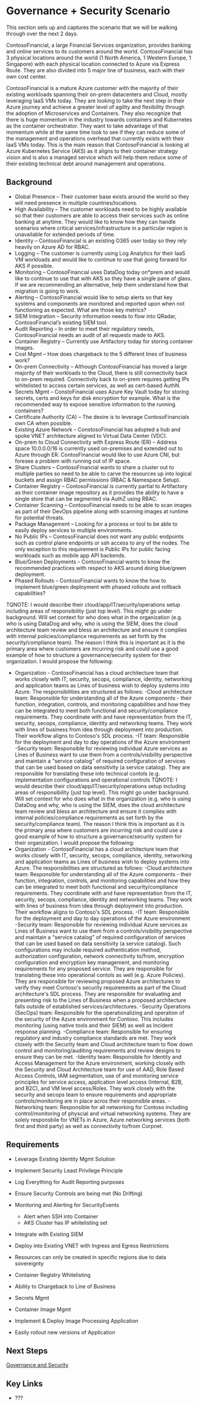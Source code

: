 # Governance + Security Scenario

This section sets up and captures the scenario that we will be walking through over the next 2 days.

ContosoFinancial, a large Financial Services organization, provides banking and online services to its customers around the world. ContosoFinancial has 3 physical locations around the world (1 North America, 1 Western Europe, 1 Singapore) with each physical location connected to Azure via Express Route. They are also divided into 5 major line of business, each with their own cost center.

ContosoFinancial is a mature Azure customer with the majority of their existing workloads spanning their on-prem datacenters and Cloud, mostly leveraging IaaS VMs today. They are looking to take the next step in their Azure journey and achieve a greater level of agility and flexibility through the adoption of Microservices and Containers. They also recognize that there is huge momentum in the industry towards containers and Kubernetes as the container orchestrator. They want to take advantage of that momentum while at the same time look to see if they can reduce some of the management and operations overhead that currently exists with their IaaS VMs today. This is the main reason that ContosoFinancial is looking at Azure Kubernetes Service (AKS) as it aligns to their container strategy vision and is also a managed service which will help them reduce some of their existing technical debt around management and operations.


## Background

* Global Presence – Their customer base exists around the world so they will need presence in multiple countries/locations.
* High Availability – The customer workloads need to be highly available so that their customers are able to access their services such as online banking at anytime. They would like to know how they can handle scenarios where critical services/infrastructure in a particular region is unavailable for extended periods of time.
* Identity – ContosoFinancial is an existing O365 user today so they rely heavily on Azure AD for RBAC.
* Logging – The customer is currently using Log Analytics for their IaaS VM workloads and would like to continue to use that going forward for AKS if possible.
* Monitoring – ContosoFinancial uses DataDog today on*prem and would like to continue to use that with AKS so they have a single pane of glass. If we are recommending an alternative, help them understand how that migration is going to work.
* Alerting – ContosoFinancial would like to setup alerts so that key systems and components are monitored and reported upon when not functioning as expected. What are those key metrics?
* SIEM Integration – Security information needs to flow into QRadar, ContosoFinancial’s existing SIEM tool.
* Audit Reporting – In order to meet their regulatory needs, ContosoFinancial needs an audit of all requests made to AKS.
* Container Registry – Currently use Artifactory today for storing container images.
* Cost Mgmt – How does chargeback to the 5 different lines of business work?
* On-prem Connectivity – Although ContosoFinancial has moved a large majority of their workloads to the Cloud, there is still connectivity back to on-prem required. Connectivity back to on-prem requires getting IPs whitelisted to access certain services, as well as cert-based AuthN.
* Secrets Mgmt – ConstoFinancial uses Azure Key Vault today for storing secrets, certs and keys for disk encryption for example. What is the recommended way to expose sensitive information to the running containers?
* Certificate Authority (CA) – The desire is to leverage ContosoFinancials own CA when possible.
* Existing Azure Network – ConstosoFinancial has adopted a hub and spoke VNET architecture aligned to Virtual Data Center (VDC).
* On-prem to Cloud Connectivity with Express Route (ER) – Address space 10.0.0.0/16 is currently used on-premises and extended out to Azure through ER. ContosFinancial would like to use Azure CNI, but foresee a problem with running out of IP space.
* Share Clusters – ContosoFinancial wants to share a cluster out to multiple parties so need to be able to carve the resources up into logical buckets and assign RBAC permissions (RBAC & Namespace Setup).
* Container Registry – ContosoFinancial is currently partial to Artifactory as their container image repository as it provides the ability to have a single store that can be segmented via AuthZ using RBAC.
* Container Scanning – ContosoFinancial needs to be able to scan images as part of their DevOps pipeline along with scanning images at runtime for potential threats.
* Package Management – Looking for a process or tool to be able to easily deploy services to multiple environments.
* No Public IPs – ContosoFinancial does not want any public endpoints such as control plane endpoints or ssh access to any of the nodes. The only exception to this requirement is Public IPs for public facing workloads such as mobile app API backends.
* Blue/Green Deployments – ContosoFinancial wants to know the recommended practices with respect to AKS around doing blue/green deployment.
* Phased Rollouts – ContosoFinancial  wants to know the how to implement blue/green deployment with phased rollouts and rollback capabilities?

TQNOTE:  I would describe their cloud/app/IT/security/operations setup including areas of responsibility (just top level).  This might go under background.  Will set context for who does what in the organization (e.g. who is using DataDog and why, who is using the SIEM, does the cloud architecture team review and bless an architecture and ensure it complies with internal policies/compliance requirements as set forth by the security/compliance team).  The reason I think this is important as it is the primary area where customers are incurring risk and could use a good example of how to structure a governance/security system for their organization.  I would propose the following:  
* Organization - ContosoFinancial has a cloud architecture team that works closely with IT, security, secops, compliance, identity, networking and application teams as Lines of business wish to deploy systems into Azure.  The responsibilities are structured as follows:
 -Cloud architecture team: Responsible for understanding all of the Azure components - their function, integration, controls, and monitoring capabilities and how they can be integrated to meet both functional and security/compliance requirements.  They coordinate with and have representation from the IT, security, secops, compliance, identity and networking teams.  They work with lines of business from idea through deployment into production.  Their workflow aligns to Contoso's SDL process.
 -IT team:  Responsible for the deployment and day to day operations of the Azure environment
 -Security team:  Responsible for reviewing individual Azure services as Lines of Business want to use them from a controls/visibility perspective and maintain a "service catalog" of required configuration of services that can be used based on data sensitivity (a service catalog).  They are responsible for translating these into technical contols (e.g. implementation configurations and operational controls TQNOTE:  I would describe their cloud/app/IT/security/operations setup including areas of responsibility (just top level).  This might go under background.  Will set context for who does what in the organization (e.g. who is using DataDog and why, who is using the SIEM, does the cloud architecture team review and bless an architecture and ensure it complies with internal policies/compliance requirements as set forth by the security/compliance team).  The reason I think this is important as it is the primary area where customers are incurring risk and could use a good example of how to structure a governance/security system for their organization.  I would propose the following:  
* Organization - ContosoFinancial has a cloud architecture team that works closely with IT, security, secops, compliance, identity, networking and application teams as Lines of business wish to deploy systems into Azure.  The responsibilities are structured as follows:
 -Cloud architecture team: Responsible for understanding all of the Azure components - their function, integration, controls, and monitoring capabilities and how they can be integrated to meet both functional and security/compliance requirements.  They coordinate with and have representation from the IT, security, secops, compliance, identity and networking teams.  They work with lines of business from idea through deployment into production.  Their workflow aligns to Contoso's SDL process.
 -IT team:  Responsible for the deployment and day to day operations of the Azure environment
 -Security team:  Responsible for reviewing individual Azure services as Lines of Business want to use them from a controls/visibility perspective and maintain a "service catalog" of required configuration of services that can be used based on data sensitivity (a service catalog).  Such configurations may include required authentication method, authorization configuration, network connectivity to/from, encryption configuration and encryption key management, and monitoring requirements for any proposed service.  They are responsible for translating these into operational contols as well (e.g. Azure Policies).  They are responsible for reviewing proposed Azure architectures to verify they meet Contoso's security requirements as part of the Cloud architecture's SDL process. They are responsible for evaluating and presenting risk to the Lines of Business when a proposed architecture falls outside of established services/architectures.
 -Security Operations (SecOps) team:  Responsible for the operationalizing and operation of the security of the Azure environment for Contoso.  This includes monitoring (using native tools and their SIEM) as well as Incident response planning.
 -Compliance team:  Responsible for ensuring regulatory and industry compliance standards are met.  They work closely with the Security team and Cloud architecture team to flow down control and monitoring/auditing requirements and review designs to ensure they can be met.
 -Identity team:  Responsible for Identity and Access Management for the Azure environment, working closely with the Security and Cloud Architecture team for use of AAD, Role Based Access Controls, IAM segmentation, use of and monitoring service principles for service access, application level access (Internal, B2B, and B2C), and VM level access/Roles.  They work closely with the security and secops team to ensure requirements and appropriate controls/monitoring are in place acros their responsible areas.
 -Networking team:  Responsible for all networking for Contoso including control/monitoring of physcial and virtual networking systems.  They are solely responsbile for VNETs in Azure, Azure networking services (both first and third party) as well as connectivity to/from Corpnet.



## Requirements

* Leverage Existing Identity Mgmt Solution
* Implement Security Least Privilege Principle
* Log Everything for Audit Reporting purposes
* Ensure Security Controls are being met (No Drifting)
* Monitoring and Alerting for SecurityEvents

  * Alert when SSH into Container
  * AKS Cluster has IP whitelisting set

* Integrate with Existing SIEM
* Deploy into Existing VNET with Ingress and Egress Restrictions
* Resources can only be created in specific regions due to data sovereignty
* Container Registry Whitelisting
* Ability to Chargeback to Line of Business
* Secrets Mgmt
* Container Image Mgmt
* Implement & Deploy Image Processing Application
* Easily rollout new versions of Application

## Next Steps

[Governance and Security](/governance-security/README.md)

## Key Links

* ???
